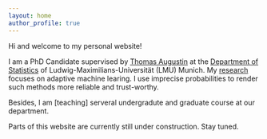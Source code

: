 ```yaml
---
layout: home
author_profile: true
---
```


Hi and welcome to my personal website! 

I am a PhD Candidate supervised by [Thomas Augustin](https://scholar.google.de/citations?user=3N20m1kAAAAJ&hl=de) at the [Department of Statistics](https://www.statistik.uni-muenchen.de/index.html) of Ludwig-Maximilians-Universität (LMU) Munich. My [research](https://rodemann.github.io/_pages/research/) focuses on adaptive machine learing. I use imprecise probabilities to render such methods more reliable and trust-worthy. 


Besides, I am [teaching] serveral undergradute and graduate course at our department.

Parts of this website are currently still under construction. Stay tuned.


